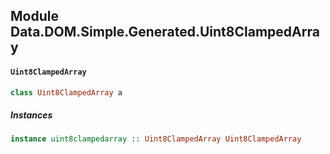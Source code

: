 ## Module Data.DOM.Simple.Generated.Uint8ClampedArray

#### `Uint8ClampedArray`

``` purescript
class Uint8ClampedArray a
```

##### Instances
``` purescript
instance uint8clampedarray :: Uint8ClampedArray Uint8ClampedArray
```


